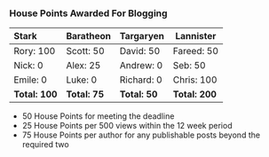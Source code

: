### House Points Awarded For Blogging
| Stark | Baratheon | Targaryen | Lannister |
| :--- | :----- | :---------------- | ------------- |
| Rory: 100 | Scott: 50 | David: 50 | Fareed: 50 |
| Nick: 0 | Alex: 25 | Andrew: 0 | Seb: 50 |
| Emile: 0 | Luke: 0 | Richard: 0 | Chris: 100 |
| **Total: 100** | **Total: 75** | **Total: 50** | **Total: 200** |

- 50 House Points for meeting the deadline
- 25 House Points per 500 views within the 12 week period
- 75 House Points per author for any publishable posts beyond the required two

